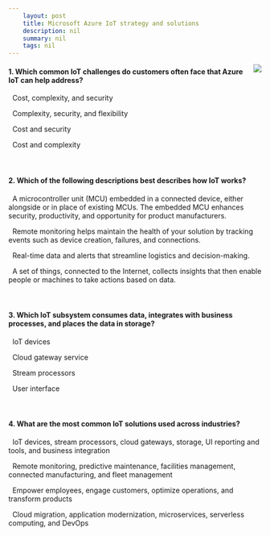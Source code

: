 ```yaml
---
    layout: post
    title: Microsoft Azure IoT strategy and solutions 
    description: nil
    summary: nil
    tags: nil
---
```



 <a target="_blank" href="https://docs.microsoft.com/en-us/learn/modules/azure-iot-strategy-and-solutions/5-knowledge-check/"><i class="fas fa-external-link-alt"></i> </a>
 <img align="right" src="https://docs.microsoft.com/en-us/learn/achievements/azure-iot-strategy-and-solutions.svg">
####  1. Which common IoT challenges do customers often face that Azure IoT can help address?


<i class='fas fa-check-square' style='color: Dodgerblue;'></i> &nbsp;&nbsp;Cost, complexity, and security

<i class='far fa-square'></i> &nbsp;&nbsp;Complexity, security, and flexibility

<i class='far fa-square'></i> &nbsp;&nbsp;Cost and security

<i class='far fa-square'></i> &nbsp;&nbsp;Cost and complexity
<br />
<br />
<br />

####  2. Which of the following descriptions best describes how IoT works?


<i class='far fa-square'></i> &nbsp;&nbsp;A microcontroller unit (MCU) embedded in a connected device, either alongside or in place of existing MCUs. The embedded MCU enhances security, productivity, and opportunity for product manufacturers.

<i class='far fa-square'></i> &nbsp;&nbsp;Remote monitoring helps maintain the health of your solution by tracking events such as device creation, failures, and connections.

<i class='far fa-square'></i> &nbsp;&nbsp;Real-time data and alerts that streamline logistics and decision-making.

<i class='fas fa-check-square' style='color: Dodgerblue;'></i> &nbsp;&nbsp;A set of things, connected to the Internet, collects insights that then enable people or machines to take actions based on data.
<br />
<br />
<br />

####  3. Which IoT subsystem consumes data, integrates with business processes, and places the data in storage?


<i class='far fa-square'></i> &nbsp;&nbsp;IoT devices

<i class='far fa-square'></i> &nbsp;&nbsp;Cloud gateway service

<i class='fas fa-check-square' style='color: Dodgerblue;'></i> &nbsp;&nbsp;Stream processors

<i class='far fa-square'></i> &nbsp;&nbsp;User interface
<br />
<br />
<br />

####  4. What are the most common IoT solutions used across industries?


<i class='far fa-square'></i> &nbsp;&nbsp;IoT devices, stream processors, cloud gateways, storage, UI reporting and tools, and business integration

<i class='fas fa-check-square' style='color: Dodgerblue;'></i> &nbsp;&nbsp;Remote monitoring, predictive maintenance, facilities management, connected manufacturing, and fleet management

<i class='far fa-square'></i> &nbsp;&nbsp;Empower employees, engage customers, optimize operations, and transform products

<i class='far fa-square'></i> &nbsp;&nbsp;Cloud migration, application modernization, microservices, serverless computing, and DevOps
<br />
<br />
<br />
